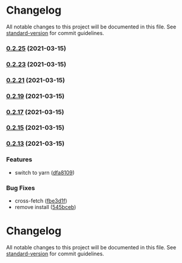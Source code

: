 # Changelog

All notable changes to this project will be documented in this file. See [standard-version](https://github.com/conventional-changelog/standard-version) for commit guidelines.

### [0.2.25](https://github.com/solana-labs/token-list/compare/v0.2.23...v0.2.25) (2021-03-15)

### [0.2.23](https://github.com/solana-labs/token-list/compare/v0.2.21...v0.2.23) (2021-03-15)

### [0.2.21](https://github.com/solana-labs/token-list/compare/v0.2.19...v0.2.21) (2021-03-15)

### [0.2.19](https://github.com/solana-labs/token-list/compare/v0.2.17...v0.2.19) (2021-03-15)

### [0.2.17](https://github.com/solana-labs/token-list/compare/v0.2.15...v0.2.17) (2021-03-15)

### [0.2.15](https://github.com/solana-labs/token-list/compare/v0.2.13...v0.2.15) (2021-03-15)

### [0.2.13](https://github.com/solana-labs/token-list/compare/v0.2.11...v0.2.13) (2021-03-15)


### Features

* switch to yarn ([dfa8109](https://github.com/solana-labs/token-list/commit/dfa81090c419f51fcda58f6f0311826fb0b6c60e))


### Bug Fixes

* cross-fetch ([fbe3d1f](https://github.com/solana-labs/token-list/commit/fbe3d1fca339ac80ab12f8fff4049f903a6b6c6f))
* remove install ([545bceb](https://github.com/solana-labs/token-list/commit/545bceb8f29170c09ffc70fde8125363e5ab5b94))

# Changelog

All notable changes to this project will be documented in this file. See [standard-version](https://github.com/conventional-changelog/standard-version) for commit guidelines.
